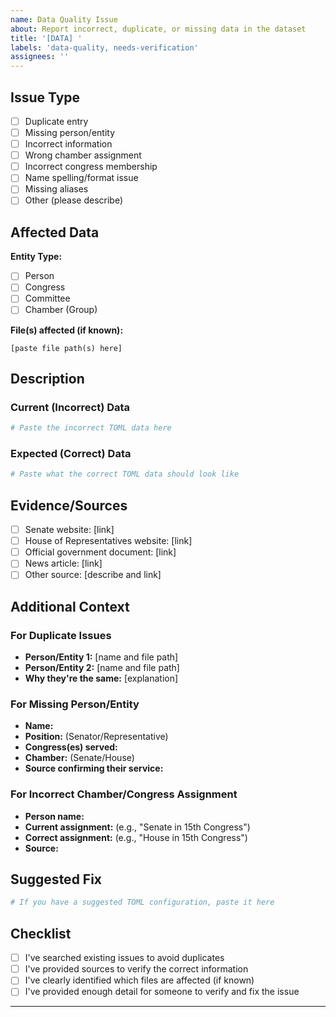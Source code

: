 ```yaml
---
name: Data Quality Issue
about: Report incorrect, duplicate, or missing data in the dataset
title: '[DATA] '
labels: 'data-quality, needs-verification'
assignees: ''
---
```


## Issue Type
<!-- Check the type of data issue you're reporting -->

- [ ] Duplicate entry
- [ ] Missing person/entity
- [ ] Incorrect information
- [ ] Wrong chamber assignment
- [ ] Incorrect congress membership
- [ ] Name spelling/format issue
- [ ] Missing aliases
- [ ] Other (please describe)

## Affected Data
<!-- Specify which entity type and files are affected -->

**Entity Type:**
- [ ] Person
- [ ] Congress
- [ ] Committee
- [ ] Chamber (Group)

**File(s) affected (if known):**
<!-- Example: data/person/01K5S1TKQYXMDG8MDDP8E0XX0K.toml -->
```
[paste file path(s) here]
```

## Description
<!-- Provide a clear description of the data issue -->

### Current (Incorrect) Data
<!-- What is currently in the dataset that's wrong? -->
```toml
# Paste the incorrect TOML data here
```

### Expected (Correct) Data
<!-- What should the correct data be? -->
```toml
# Paste what the correct TOML data should look like
```

## Evidence/Sources
<!-- Provide sources to verify the correct information -->

- [ ] Senate website: [link]
- [ ] House of Representatives website: [link]
- [ ] Official government document: [link]
- [ ] News article: [link]
- [ ] Other source: [describe and link]

## Additional Context
<!-- Add any other context about the problem -->

### For Duplicate Issues
- **Person/Entity 1:** [name and file path]
- **Person/Entity 2:** [name and file path]
- **Why they're the same:** [explanation]

### For Missing Person/Entity
- **Name:**
- **Position:** (Senator/Representative)
- **Congress(es) served:**
- **Chamber:** (Senate/House)
- **Source confirming their service:**

### For Incorrect Chamber/Congress Assignment
- **Person name:**
- **Current assignment:** (e.g., "Senate in 15th Congress")
- **Correct assignment:** (e.g., "House in 15th Congress")
- **Source:**

## Suggested Fix
<!-- Optional: If you know how to fix it, describe the solution -->

```toml
# If you have a suggested TOML configuration, paste it here
```

## Checklist
<!-- Please check all that apply -->

- [ ] I've searched existing issues to avoid duplicates
- [ ] I've provided sources to verify the correct information
- [ ] I've clearly identified which files are affected (if known)
- [ ] I've provided enough detail for someone to verify and fix the issue

---
<!--
Thank you for helping improve the data quality of this project!
Your contribution helps ensure accurate representation of Philippine Congress data.
-->